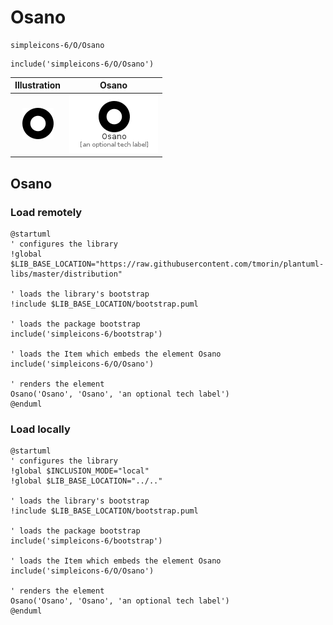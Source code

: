 # Osano


```text
simpleicons-6/O/Osano
```

```text
include('simpleicons-6/O/Osano')
```



| Illustration | Osano |
| :---: | :---: |
| ![illustration for Illustration](../../simpleicons-6/O/Osano.png) | ![illustration for Osano](../../simpleicons-6/O/Osano.Local.png) |




## Osano

### Load remotely
```plantuml
@startuml
' configures the library
!global $LIB_BASE_LOCATION="https://raw.githubusercontent.com/tmorin/plantuml-libs/master/distribution"

' loads the library's bootstrap
!include $LIB_BASE_LOCATION/bootstrap.puml

' loads the package bootstrap
include('simpleicons-6/bootstrap')

' loads the Item which embeds the element Osano
include('simpleicons-6/O/Osano')

' renders the element
Osano('Osano', 'Osano', 'an optional tech label')
@enduml
```

### Load locally
```plantuml
@startuml
' configures the library
!global $INCLUSION_MODE="local"
!global $LIB_BASE_LOCATION="../.."

' loads the library's bootstrap
!include $LIB_BASE_LOCATION/bootstrap.puml

' loads the package bootstrap
include('simpleicons-6/bootstrap')

' loads the Item which embeds the element Osano
include('simpleicons-6/O/Osano')

' renders the element
Osano('Osano', 'Osano', 'an optional tech label')
@enduml
```

